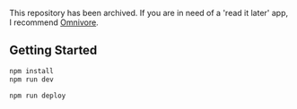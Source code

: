 This repository has been archived. If you are in need of a 'read it later' app, I recommend [Omnivore](https://omnivore.app).


## Getting Started
```txt
npm install
npm run dev
```

```txt
npm run deploy
```
